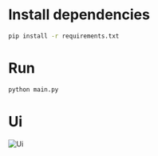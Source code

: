 # Install dependencies

```bash
pip install -r requirements.txt
```

# Run

```bash
python main.py
```

# Ui
![Ui](http://129.211.66.71/ui.jpg)
